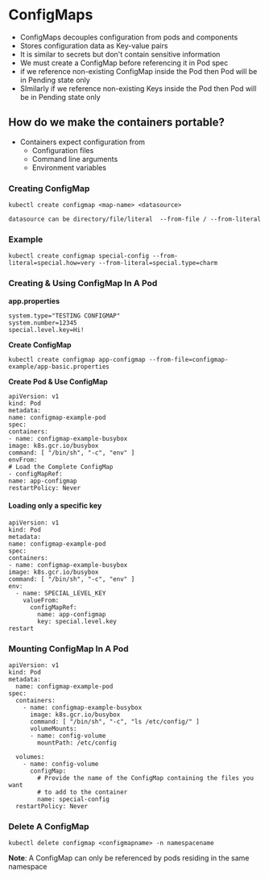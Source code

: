 # ConfigMaps
* ConfigMaps decouples configuration from pods and components
* Stores configuration data as Key-value pairs
* It is similar to secrets but don't contain sensitive information
* We must create a ConfigMap before referencing it in Pod spec
* if we reference non-existing ConfigMap inside the Pod then Pod will be in Pending state only
* SImilarly if we reference non-existing Keys inside the Pod then Pod will be in Pending state only


## How do we make the containers portable?

* Containers expect configuration from
  * Configuration files
  * Command line arguments
  * Environment variables


### Creating ConfigMap

````
kubectl create configmap <map-name> <datasource>

datasource can be directory/file/literal  --from-file / --from-literal
````

### Example

````
kubectl create configmap special-config --from-literal=special.how=very --from-literal=special.type=charm
````

### Creating & Using ConfigMap In A Pod

**app.properties**

````
system.type="TESTING CONFIGMAP"
system.number=12345
special.level.key=Hi!
````

**Create ConfigMap**

````
kubectl create configmap app-configmap --from-file=configmap-example/app-basic.properties
````

**Create Pod & Use ConfigMap**

````
apiVersion: v1
kind: Pod
metadata:
name: configmap-example-pod
spec:
containers:
- name: configmap-example-busybox
image: k8s.gcr.io/busybox
command: [ "/bin/sh", "-c", "env" ]
envFrom:
# Load the Complete ConfigMap
- configMapRef:
name: app-configmap
restartPolicy: Never
````

#### Loading only a specific key

````
apiVersion: v1
kind: Pod
metadata:
name: configmap-example-pod
spec:
containers:
- name: configmap-example-busybox
image: k8s.gcr.io/busybox
command: [ "/bin/sh", "-c", "env" ]
env:
  - name: SPECIAL_LEVEL_KEY
    valueFrom: 
      configMapRef:
        name: app-configmap
        key: special.level.key
restart
````

### Mounting ConfigMap In A Pod

````
apiVersion: v1
kind: Pod
metadata:
  name: configmap-example-pod
spec:
  containers:
    - name: configmap-example-busybox
      image: k8s.gcr.io/busybox
      command: [ "/bin/sh", "-c", "ls /etc/config/" ]
      volumeMounts:
      - name: config-volume
        mountPath: /etc/config

  volumes:
    - name: config-volume
      configMap:
        # Provide the name of the ConfigMap containing the files you want
        # to add to the container
        name: special-config
  restartPolicy: Never
````

### Delete A ConfigMap

````
kubectl delete configmap <configmapname> -n namespacename
````

**Note**: A ConfigMap can only be referenced by pods residing in the same namespace



